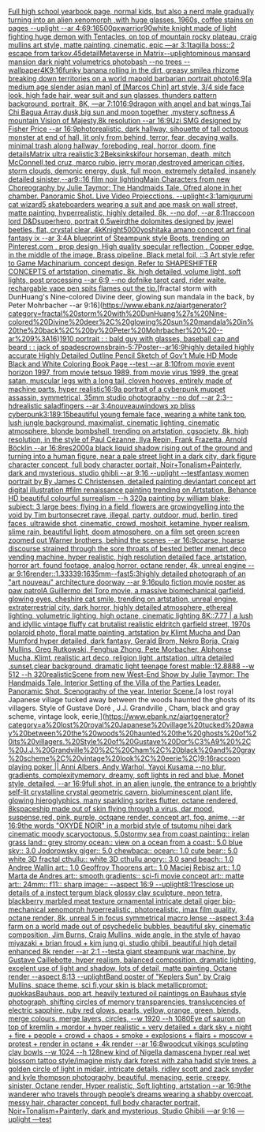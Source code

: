 [Full high school yearbook page, normal kids, but also a nerd male gradually turning into an alien xenomorph ,with huge glasses, 1960s, coffee stains on pages --uplight --ar 4:6](https://www.ebank.nz/aiartgenerator?category=Full%20high%20school%20yearbook%20page%2C%20normal%20kids%2C%20but%20also%20a%20nerd%20male%20gradually%20turning%20into%20an%20alien%20xenomorph%20%2Cwith%20huge%20glasses%2C%201960s%2C%20coffee%20stains%20on%20pages%20--uplight%20--ar%204%3A6)[9:16](https://www.ebank.nz/aiartgenerator?category=9%3A16)[500px](https://www.ebank.nz/aiartgenerator?category=500px)[warrior](https://www.ebank.nz/aiartgenerator?category=warrior)[90](https://www.ebank.nz/aiartgenerator?category=90)[white knight made of light fighting huge demon with Tentacles, on top of mountain rocky plateau, craig mullins art style, matte painting, cinematic, epic —ar 3:1](https://www.ebank.nz/aiartgenerator?category=white%20knight%20made%20of%20light%20fighting%20huge%20demon%20with%20Tentacles%2C%20on%20top%20of%20mountain%20rocky%20plateau%2C%20craig%20mullins%20art%20style%2C%20matte%20painting%2C%20cinematic%2C%20epic%20%E2%80%94ar%203%3A1)[tagilla boss::2 escape from tarkov](https://www.ebank.nz/aiartgenerator?category=tagilla%20boss%3A%3A2%20escape%20from%20tarkov)[.45](https://www.ebank.nz/aiartgenerator?category=.45)[detail](https://www.ebank.nz/aiartgenerator?category=detail)[Metaverse in Matrix](https://www.ebank.nz/aiartgenerator?category=Metaverse%20in%20Matrix)[--uplight](https://www.ebank.nz/aiartgenerator?category=--uplight)[ominous mansard mansion dark night volumetrics photobash --no trees --wallpaper](https://www.ebank.nz/aiartgenerator?category=ominous%20mansard%20mansion%20dark%20night%20volumetrics%20photobash%20--no%20trees%20--wallpaper)[4K](https://www.ebank.nz/aiartgenerator?category=4K)[9:16](https://www.ebank.nz/aiartgenerator?category=9%3A16)[funky banana rolling in the dirt, greasy smile](https://www.ebank.nz/aiartgenerator?category=funky%20banana%20rolling%20in%20the%20dirt%2C%20greasy%20smile)[a rhizome breaking down territories on a world map](https://www.ebank.nz/aiartgenerator?category=a%20rhizome%20breaking%20down%20territories%20on%20a%20world%20map)[old barbarian portrait photo](https://www.ebank.nz/aiartgenerator?category=old%20barbarian%20portrait%20photo)[16:9](https://www.ebank.nz/aiartgenerator?category=16%3A9)[[a medium age slender asian man] of [Marcos Chin] art style, 3/4 side face look, high fade hair, wear suit and sun glasses, thunders pattern background, portrait, 8K,  —ar 7:10](https://www.ebank.nz/aiartgenerator?category=%5Ba%20medium%20age%20slender%20asian%20man%5D%20of%20%5BMarcos%20Chin%5D%20art%20style%2C%203/4%20side%20face%20look%2C%20high%20fade%20hair%2C%20wear%20suit%20and%20sun%20glasses%2C%20thunders%20pattern%20background%2C%20portrait%2C%208K%2C%20%20%E2%80%94ar%207%3A10)[16:9](https://www.ebank.nz/aiartgenerator?category=16%3A9)[dragon with angel and bat wings,Tai Chi Bagua Array,dusk,big sun and moon together ,mystery,softness,A mountain Vision of Majesty,8k resolution --ar 16:9](https://www.ebank.nz/aiartgenerator?category=dragon%20with%20angel%20and%20bat%20wings%2CTai%20Chi%20Bagua%20Array%2Cdusk%2Cbig%20sun%20and%20moon%20together%20%2Cmystery%2Csoftness%2CA%20mountain%20Vision%20of%20Majesty%2C8k%20resolution%20--ar%2016%3A9)[Uzi SMG designed by Fisher Price --ar 16:9](https://www.ebank.nz/aiartgenerator?category=Uzi%20SMG%20designed%20by%20Fisher%20Price%20--ar%2016%3A9)[photorealistic, dark hallway, sihouette of tall octopus monster at end of hall, lit only from behind, terror, fear, decaying walls, minimal trash along hallway, foreboding, real, horror, doom, fine details](https://www.ebank.nz/aiartgenerator?category=photorealistic%2C%20dark%20hallway%2C%20sihouette%20of%20tall%20octopus%20monster%20at%20end%20of%20hall%2C%20lit%20only%20from%20behind%2C%20terror%2C%20fear%2C%20decaying%20walls%2C%20minimal%20trash%20along%20hallway%2C%20foreboding%2C%20real%2C%20horror%2C%20doom%2C%20fine%20details)[Matrix ultra realistic](https://www.ebank.nz/aiartgenerator?category=Matrix%20ultra%20realistic)[3:2](https://www.ebank.nz/aiartgenerator?category=3%3A2)[Beksinkski](https://www.ebank.nz/aiartgenerator?category=Beksinkski)[four horseman, death, mitch McConnell,ted cruz, marco rubio, jerry moran,destroyed american cities, storm clouds, demonic energy,   dusk,  full moon, extremely detailed, insanely detailed  sinister,--ar9::16 film  noir  lighting](https://www.ebank.nz/aiartgenerator?category=four%20horseman%2C%20death%2C%20mitch%20McConnell%2Cted%20cruz%2C%20marco%20rubio%2C%20jerry%20moran%2Cdestroyed%20american%20cities%2C%20storm%20clouds%2C%20demonic%20energy%2C%20%20%20dusk%2C%20%20full%20moon%2C%20extremely%20detailed%2C%20insanely%20detailed%20%20sinister%2C--ar9%3A%3A16%20film%20%20noir%20%20lighting)[Main Characters from new Choreography by Julie Taymor: The Handmaids Tale. Ofred alone in her chamber. Panoramic Shot. Live Video Projecctions. --uplight](https://www.ebank.nz/aiartgenerator?category=Main%20Characters%20from%20new%20Choreography%20by%20Julie%20Taymor%3A%20The%20Handmaids%20Tale.%20Ofred%20alone%20in%20her%20chamber.%20Panoramic%20Shot.%20Live%20Video%20Projecctions.%20--uplight)[<3:1](https://www.ebank.nz/aiartgenerator?category=%3C3%3A1)[amigurumi cat wizard](https://www.ebank.nz/aiartgenerator?category=amigurumi%20cat%20wizard)[5 skateboarders wearing a suit and ape mask on wall street, matte painting, hyperrealistic, highly detailed, 8k, --no dof, --ar 8:11](https://www.ebank.nz/aiartgenerator?category=5%20skateboarders%20wearing%20a%20suit%20and%20ape%20mask%20on%20wall%20street%2C%20matte%20painting%2C%20hyperrealistic%2C%20highly%20detailed%2C%208k%2C%20--no%20dof%2C%20--ar%208%3A11)[raccoon lord D&D](https://www.ebank.nz/aiartgenerator?category=raccoon%20lord%20D%26D)[superhero, portrait 0.5](https://www.ebank.nz/aiartgenerator?category=superhero%2C%20portrait%200.5)[weird](https://www.ebank.nz/aiartgenerator?category=weird)[the dolomites designed by jewel beetles, flat, crystal clear, 4k](https://www.ebank.nz/aiartgenerator?category=the%20dolomites%20designed%20by%20jewel%20beetles%2C%20flat%2C%20crystal%20clear%2C%204k)[Knight](https://www.ebank.nz/aiartgenerator?category=Knight)[5000](https://www.ebank.nz/aiartgenerator?category=5000)[yoshitaka amano concept art final fantasy ix --ar 3:4](https://www.ebank.nz/aiartgenerator?category=yoshitaka%20amano%20concept%20art%20final%20fantasy%20ix%20--ar%203%3A4)[A blueprint of Steampunk style Boots,    trending on Pinterest.com  , prop design, High quality specular reflection , Copper  edge, in the middle of the image, Brass pipeline,  Black metal foil,  ::3  Art style refer to Game Machinarium.  concept design, Refer to SHAPESHIFTER CONCEPTS  of artstation, cinematic,  8k, high detailed,  volume light,  soft lights,  post processing    --ar 6:9   --no dof](https://www.ebank.nz/aiartgenerator?category=A%20blueprint%20of%20Steampunk%20style%20Boots%2C%20%20%20%20trending%20on%20Pinterest.com%20%20%2C%20prop%20design%2C%20High%20quality%20specular%20reflection%20%2C%20Copper%20%20edge%2C%20in%20the%20middle%20of%20the%20image%2C%20Brass%20pipeline%2C%20%20Black%20metal%20foil%2C%20%20%3A%3A3%20%20Art%20style%20refer%20to%20Game%20Machinarium.%20%20concept%20design%2C%20Refer%20to%20SHAPESHIFTER%20CONCEPTS%20%20of%20artstation%2C%20cinematic%2C%20%208k%2C%20high%20detailed%2C%20%20volume%20light%2C%20%20soft%20lights%2C%20%20post%20processing%20%20%20%20--ar%206%3A9%20%20%20--no%20dof)[nike tarot card, rider waite. rechargable vape pen spits flames out the tip.](https://www.ebank.nz/aiartgenerator?category=nike%20tarot%20card%2C%20rider%20waite.%20rechargable%20vape%20pen%20spits%20flames%20out%20the%20tip.)[fractal storm with DunHuang's Nine-colored Divine deer, glowing sun mandala in the back, by Peter Mohrbacher  --ar 9:16](https://www.ebank.nz/aiartgenerator?category=fractal%20storm%20with%20DunHuang%27s%20Nine-colored%20Divine%20deer%2C%20glowing%20sun%20mandala%20in%20the%20back%2C%20by%20Peter%20Mohrbacher%20%20--ar%209%3A16)[1910 portrait : :  bald guy with glasses, baseball cap and beard : : jack of spades](https://www.ebank.nz/aiartgenerator?category=1910%20portrait%20%3A%20%3A%20%20bald%20guy%20with%20glasses%2C%20baseball%20cap%20and%20beard%20%3A%20%3A%20jack%20of%20spades)[crowns](https://www.ebank.nz/aiartgenerator?category=crowns)[brain](https://www.ebank.nz/aiartgenerator?category=brain)[-](https://www.ebank.nz/aiartgenerator?category=-)[5:7](https://www.ebank.nz/aiartgenerator?category=5%3A7)[Poster--ar16:9](https://www.ebank.nz/aiartgenerator?category=Poster--ar16%3A9)[highly detailed highly accurate Highly Detailed Outline Pencil Sketch of Gov’t Mule HD Mode Black and White Coloring Book Page  --test --ar 8:10](https://www.ebank.nz/aiartgenerator?category=highly%20detailed%20highly%20accurate%20Highly%20Detailed%20Outline%20Pencil%20Sketch%20of%20Gov%E2%80%99t%20Mule%20HD%20Mode%20Black%20and%20White%20Coloring%20Book%20Page%20%20--test%20--ar%208%3A10)[from movie event horizon 1997, from movie tetsuo 1989, from movie virus 1999, the great satan, muscular legs with a long tail, cloven hooves, entirely made of machine parts, hyper realistic](https://www.ebank.nz/aiartgenerator?category=from%20movie%20event%20horizon%201997%2C%20from%20movie%20tetsuo%201989%2C%20from%20movie%20virus%201999%2C%20the%20great%20satan%2C%20muscular%20legs%20with%20a%20long%20tail%2C%20cloven%20hooves%2C%20entirely%20made%20of%20machine%20parts%2C%20hyper%20realistic)[16:9](https://www.ebank.nz/aiartgenerator?category=16%3A9)[a portrait of a cyberpunk muppet assassin, symmetrical, 35mm studio photography --no dof --ar 2:3](https://www.ebank.nz/aiartgenerator?category=a%20portrait%20of%20a%20cyberpunk%20muppet%20assassin%2C%20symmetrical%2C%2035mm%20studio%20photography%20--no%20dof%20--ar%202%3A3)[--hd](https://www.ebank.nz/aiartgenerator?category=--hd)[realistic saladfingers --ar 3:4](https://www.ebank.nz/aiartgenerator?category=realistic%20saladfingers%20--ar%203%3A4)[nouveau](https://www.ebank.nz/aiartgenerator?category=nouveau)[windows xp bliss cyberpunk](https://www.ebank.nz/aiartgenerator?category=windows%20xp%20bliss%20cyberpunk)[3:1](https://www.ebank.nz/aiartgenerator?category=3%3A1)[8](https://www.ebank.nz/aiartgenerator?category=8)[9:15](https://www.ebank.nz/aiartgenerator?category=9%3A15)[beautiful young female face, wearing a white tank top, lush jungle background, maximalist, cinematic lighting, cinematic atmosphere, blonde bombshell, trending on artstation, cgsociety, 8k, high resolution, in the style of Paul Cézanne, Ilya Repin, Frank Frazetta, Arnold Böcklin --ar 16:8](https://www.ebank.nz/aiartgenerator?category=beautiful%20young%20female%20face%2C%20wearing%20a%20white%20tank%20top%2C%20lush%20jungle%20background%2C%20maximalist%2C%20cinematic%20lighting%2C%20cinematic%20atmosphere%2C%20blonde%20bombshell%2C%20trending%20on%20artstation%2C%20cgsociety%2C%208k%2C%20high%20resolution%2C%20in%20the%20style%20of%20Paul%20C%C3%A9zanne%2C%20Ilya%20Repin%2C%20Frank%20Frazetta%2C%20Arnold%20B%C3%B6cklin%20--ar%2016%3A8)[res](https://www.ebank.nz/aiartgenerator?category=res)[2000](https://www.ebank.nz/aiartgenerator?category=2000)[a black liquid shadow rising out of the ground and turning into a human figure, near a pale street light in a dark city, dark figure character concept, full body character portait, Noir+Tonalism+Painterly, dark and mysterious, studio ghibli --ar 9:16 --uplight --test](https://www.ebank.nz/aiartgenerator?category=a%20black%20liquid%20shadow%20rising%20out%20of%20the%20ground%20and%20turning%20into%20a%20human%20figure%2C%20near%20a%20pale%20street%20light%20in%20a%20dark%20city%2C%20dark%20figure%20character%20concept%2C%20full%20body%20character%20portait%2C%20Noir%2BTonalism%2BPainterly%2C%20dark%20and%20mysterious%2C%20studio%20ghibli%20--ar%209%3A16%20--uplight%20--test)[fantasy women portrait by By James C Christensen, detailed painting deviantart concept art digital illustration #film renaissance painting trending on Artstation, Behance HD beautiful colourful surrealism --h 320](https://www.ebank.nz/aiartgenerator?category=fantasy%20women%20portrait%20by%20By%20James%20C%20Christensen%2C%20detailed%20painting%20deviantart%20concept%20art%20digital%20illustration%20%23film%20renaissance%20painting%20trending%20on%20Artstation%2C%20Behance%20HD%20beautiful%20colourful%20surrealism%20--h%20320)[a painting by william blake; subject: 3 large bees; flying in a field, flowers are growing](https://www.ebank.nz/aiartgenerator?category=a%20painting%20by%20william%20blake%3B%20subject%3A%203%20large%20bees%3B%20flying%20in%20a%20field%2C%20flowers%20are%20growing)[yelling into the void by Tim burton](https://www.ebank.nz/aiartgenerator?category=yelling%20into%20the%20void%20by%20Tim%20burton)[secret rave, illegal, party, outdoor, mud, berlin, tired faces, ultrawide shot, cinematic, crowd, moshpit, ketamine, hyper realism, slime rain, beautiful light, doom atmosphere, on  a film set green screen zoomed out Warner brothers, behind the scenes --ar 16:9](https://www.ebank.nz/aiartgenerator?category=secret%20rave%2C%20illegal%2C%20party%2C%20outdoor%2C%20mud%2C%20berlin%2C%20tired%20faces%2C%20ultrawide%20shot%2C%20cinematic%2C%20crowd%2C%20moshpit%2C%20ketamine%2C%20hyper%20realism%2C%20slime%20rain%2C%20beautiful%20light%2C%20doom%20atmosphere%2C%20on%20%20a%20film%20set%20green%20screen%20zoomed%20out%20Warner%20brothers%2C%20behind%20the%20scenes%20--ar%2016%3A9)[coarse, hoarse discourse  strained through the sore throats of bested better men](https://www.ebank.nz/aiartgenerator?category=coarse%2C%20hoarse%20discourse%20%20strained%20through%20the%20sore%20throats%20of%20bested%20better%20men)[art deco vending machine, hyper realistic, high resolution detailed face, artstation, horror art, found footage, analog horror, octane render, 4k, unreal engine --ar 9:16](https://www.ebank.nz/aiartgenerator?category=art%20deco%20vending%20machine%2C%20hyper%20realistic%2C%20high%20resolution%20detailed%20face%2C%20artstation%2C%20horror%20art%2C%20found%20footage%2C%20analog%20horror%2C%20octane%20render%2C%204k%2C%20unreal%20engine%20--ar%209%3A16)[render::1.3333](https://www.ebank.nz/aiartgenerator?category=render%3A%3A1.3333)[9:16](https://www.ebank.nz/aiartgenerator?category=9%3A16)[35mm](https://www.ebank.nz/aiartgenerator?category=35mm)[--fast](https://www.ebank.nz/aiartgenerator?category=--fast)[5:3](https://www.ebank.nz/aiartgenerator?category=5%3A3)[highly detailed photograph of an "art nouveau" architecture doorway --ar 9:16](https://www.ebank.nz/aiartgenerator?category=highly%20detailed%20photograph%20of%20an%20%22art%20nouveau%22%20architecture%20doorway%20--ar%209%3A16)[pulp fiction movie poster as paw patrol](https://www.ebank.nz/aiartgenerator?category=pulp%20fiction%20movie%20poster%20as%20paw%20patrol)[A Guillermo del Toro movie, a massive biomechanical garfield, glowing eyes, cheshire cat smile, trending on artstation, unreal engine, extraterrestrial city, dark horror, highly detailed atmosphere, ethereal lighting, volumetric lighting, high octane, cinematic lighting 8K::7.77 | a lush and idyllic vintage fluffy cat brutalist realistic eldritch garfield street, 1970s polaroid photo, floral matte painting, artstation by Klimt Mucha and Dan Mumford hyper detailed, dark fantasy, Gerald Brom, Nekro Borja, Craig Mullins, Greg Rutkowski, Fenghua Zhong, Pete Morbacher, Alphonse Mucha, Klimt, realistic art deco, religion light ,artstation, ultra detailed ,sunset,clear background, dramatic light teenage forest mable::12.8888 --w 512 --h 320](https://www.ebank.nz/aiartgenerator?category=A%20Guillermo%20del%20Toro%20movie%2C%20a%20massive%20biomechanical%20garfield%2C%20glowing%20eyes%2C%20cheshire%20cat%20smile%2C%20trending%20on%20artstation%2C%20unreal%20engine%2C%20extraterrestrial%20city%2C%20dark%20horror%2C%20highly%20detailed%20atmosphere%2C%20ethereal%20lighting%2C%20volumetric%20lighting%2C%20high%20octane%2C%20cinematic%20lighting%208K%3A%3A7.77%20%7C%20a%20lush%20and%20idyllic%20vintage%20fluffy%20cat%20brutalist%20realistic%20eldritch%20garfield%20street%2C%201970s%20polaroid%20photo%2C%20floral%20matte%20painting%2C%20artstation%20by%20Klimt%20Mucha%20and%20Dan%20Mumford%20hyper%20detailed%2C%20dark%20fantasy%2C%20Gerald%20Brom%2C%20Nekro%20Borja%2C%20Craig%20Mullins%2C%20Greg%20Rutkowski%2C%20Fenghua%20Zhong%2C%20Pete%20Morbacher%2C%20Alphonse%20Mucha%2C%20Klimt%2C%20realistic%20art%20deco%2C%20religion%20light%20%2Cartstation%2C%20ultra%20detailed%20%2Csunset%2Cclear%20background%2C%20dramatic%20light%20teenage%20forest%20mable%3A%3A12.8888%20--w%20512%20--h%20320)[realistic](https://www.ebank.nz/aiartgenerator?category=realistic)[Scene from new West-End Show by Julie Taymor: The Handmaids Tale. Interior Setting of the Villa of the Parties Leader. Panoramic Shot. Scenography of the year. Interior Scene.](https://www.ebank.nz/aiartgenerator?category=Scene%20from%20new%20West-End%20Show%20by%20Julie%20Taymor%3A%20The%20Handmaids%20Tale.%20Interior%20Setting%20of%20the%20Villa%20of%20the%20Parties%20Leader.%20Panoramic%20Shot.%20Scenography%20of%20the%20year.%20Interior%20Scene.)[a lost royal Japanese village tucked away between the woods haunted the ghosts of its villagers. Style of Gustave Doré , J.J. Grandville , Cham, black and gray scheme, vintage look, eerie,](https://www.ebank.nz/aiartgenerator?category=a%20lost%20royal%20Japanese%20village%20tucked%20away%20between%20the%20woods%20haunted%20the%20ghosts%20of%20its%20villagers.%20Style%20of%20Gustave%20Dor%C3%A9%20%2C%20J.J.%20Grandville%20%2C%20Cham%2C%20black%20and%20gray%20scheme%2C%20vintage%20look%2C%20eerie%2C)[9:16](https://www.ebank.nz/aiartgenerator?category=9%3A16)[raccoon playing poker || Anni Albers, Andy Warhol, Yayoi Kusama --no blur, gradients, complexity](https://www.ebank.nz/aiartgenerator?category=raccoon%20playing%20poker%20%7C%7C%20Anni%20Albers%2C%20Andy%20Warhol%2C%20Yayoi%20Kusama%20--no%20blur%2C%20gradients%2C%20complexity)[memory, dreamy, soft lights in red and blue, Monet style, detailed, --ar 16:9](https://www.ebank.nz/aiartgenerator?category=memory%2C%20dreamy%2C%20soft%20lights%20in%20red%20and%20blue%2C%20Monet%20style%2C%20detailed%2C%20--ar%2016%3A9)[full shot, in an alien jungle, the entrance to a brightly self-lit crystalline crystal geometric cavern, bioluminescent plant life, glowing hieroglyphics, many sparkling sprites flutter, octane rendered, 8k](https://www.ebank.nz/aiartgenerator?category=full%20shot%2C%20in%20an%20alien%20jungle%2C%20the%20entrance%20to%20a%20brightly%20self-lit%20crystalline%20crystal%20geometric%20cavern%2C%20bioluminescent%20plant%20life%2C%20glowing%20hieroglyphics%2C%20many%20sparkling%20sprites%20flutter%2C%20octane%20rendered%2C%208k)[spaceship made out of skin flying through a virus, dar mood, suspense,red, pink, purple, octqane render, concept art, fog, anime, --ar 16:9](https://www.ebank.nz/aiartgenerator?category=spaceship%20made%20out%20of%20skin%20flying%20through%20a%20virus%2C%20dar%20mood%2C%20suspense%2Cred%2C%20pink%2C%20purple%2C%20octqane%20render%2C%20concept%20art%2C%20fog%2C%20anime%2C%20--ar%2016%3A9)[the words "OXYDE NOIR" in a morbid style of tsutomu nihei dark cinematic moody scary](https://www.ebank.nz/aiartgenerator?category=the%20words%20%22OXYDE%20NOIR%22%20in%20a%20morbid%20style%20of%20tsutomu%20nihei%20dark%20cinematic%20moody%20scary)[octopus, 5.0stormy sea from coast painting:: irelan grass land:: grey stromy ocean:: view on a ocean from a coast:: 5.0 blue sky:: 3.0 Jodorowsky giger:: 5.0 chewbaca:: ocean:: 1.0 cute bear:: 5.0 white 3D fractal cthullu:: white 3D cthullu angry:: 3.0 sand beach:: 1.0 Andree Wallin art:: 1.0 Geoffroy Thoorens art:: 1.0 Maciej Rebisz art:: 1.0 Marta de Andres art:: smooth gradients:: sci-fi movie concept art:: matte art:: 24mm:: f11:: sharp image:: --aspect 16:9 --uplight](https://www.ebank.nz/aiartgenerator?category=octopus%2C%205.0stormy%20sea%20from%20coast%20painting%3A%3A%20irelan%20grass%20land%3A%3A%20grey%20stromy%20ocean%3A%3A%20view%20on%20a%20ocean%20from%20a%20coast%3A%3A%205.0%20blue%20sky%3A%3A%203.0%20Jodorowsky%20giger%3A%3A%205.0%20chewbaca%3A%3A%20ocean%3A%3A%201.0%20cute%20bear%3A%3A%205.0%20white%203D%20fractal%20cthullu%3A%3A%20white%203D%20cthullu%20angry%3A%3A%203.0%20sand%20beach%3A%3A%201.0%20Andree%20Wallin%20art%3A%3A%201.0%20Geoffroy%20Thoorens%20art%3A%3A%201.0%20Maciej%20Rebisz%20art%3A%3A%201.0%20Marta%20de%20Andres%20art%3A%3A%20smooth%20gradients%3A%3A%20sci-fi%20movie%20concept%20art%3A%3A%20matte%20art%3A%3A%2024mm%3A%3A%20f11%3A%3A%20sharp%20image%3A%3A%20--aspect%2016%3A9%20--uplight)[8:11](https://www.ebank.nz/aiartgenerator?category=8%3A11)[res](https://www.ebank.nz/aiartgenerator?category=res)[close up details of a instect tergum black glossy clay sculpture, neon tetra, blackberry marbled meat texture ornamental intricate detail giger bio-mechanical xenomorph hyperrealistic, photorealistic, imax film quality, octane render, 8k, unreal 5 in focus symmetrical macro lense --aspect 3:4](https://www.ebank.nz/aiartgenerator?category=close%20up%20details%20of%20a%20instect%20tergum%20black%20glossy%20clay%20sculpture%2C%20neon%20tetra%2C%20blackberry%20marbled%20meat%20texture%20ornamental%20intricate%20detail%20giger%20bio-mechanical%20xenomorph%20hyperrealistic%2C%20photorealistic%2C%20imax%20film%20quality%2C%20octane%20render%2C%208k%2C%20unreal%205%20in%20focus%20symmetrical%20macro%20lense%20--aspect%203%3A4)[a farm on a world made out of psychedelic bubbles, beautiful sky, cinematic composition, Jim Burns, Craig Mullins, wide angle, in the style of hayao miyazaki + brian froud + kim jung gi, studio ghibli, beautiful high detail enhanced 8k render --ar 2:1 --test](https://www.ebank.nz/aiartgenerator?category=a%20farm%20on%20a%20world%20made%20out%20of%20psychedelic%20bubbles%2C%20beautiful%20sky%2C%20cinematic%20composition%2C%20Jim%20Burns%2C%20Craig%20Mullins%2C%20wide%20angle%2C%20in%20the%20style%20of%20hayao%20miyazaki%20%2B%20brian%20froud%20%2B%20kim%20jung%20gi%2C%20studio%20ghibli%2C%20beautiful%20high%20detail%20enhanced%208k%20render%20--ar%202%3A1%20--test)[a giant steampunk war machine, by Gustave Caillebotte, hyper realism, balanced composition, dramatic lighting, excelent use of light and shadow, lots of detail, matte painting, Octane render --aspect 8:13 --uplight](https://www.ebank.nz/aiartgenerator?category=a%20giant%20steampunk%20war%20machine%2C%20by%20Gustave%20Caillebotte%2C%20hyper%20realism%2C%20balanced%20composition%2C%20dramatic%20lighting%2C%20excelent%20use%20of%20light%20and%20shadow%2C%20lots%20of%20detail%2C%20matte%20painting%2C%20Octane%20render%20--aspect%208%3A13%20--uplight)[Band poster of "Keplers Sun" by Craig Mullins, space theme, sci fi,](https://www.ebank.nz/aiartgenerator?category=Band%20poster%20of%20%22Keplers%20Sun%22%20by%20Craig%20Mullins%2C%20space%20theme%2C%20sci%20fi%2C)[your skin is black metallic](https://www.ebank.nz/aiartgenerator?category=your%20skin%20is%20black%20metallic)[prompt: quokkas](https://www.ebank.nz/aiartgenerator?category=prompt%3A%20quokkas)[Bauhaus, pop art, heavily textured oil paintings on Bauhaus style photograph, shifting circles of memory transparencies, translucencies of electric sapphire, ruby red glows, pearls, yellow, orange, green, blends, merge colours, merge layers, circles, --w 1920 --h 1080](https://www.ebank.nz/aiartgenerator?category=Bauhaus%2C%20pop%20art%2C%20heavily%20textured%20oil%20paintings%20on%20Bauhaus%20style%20photograph%2C%20shifting%20circles%20of%20memory%20transparencies%2C%20translucencies%20of%20electric%20sapphire%2C%20ruby%20red%20glows%2C%20pearls%2C%20yellow%2C%20orange%2C%20green%2C%20blends%2C%20merge%20colours%2C%20merge%20layers%2C%20circles%2C%20--w%201920%20--h%201080)[Eye of sauron on top of kremlin + mordor +  hyper realistic + very detailed + dark sky + night + fire + people + crowd + chaos + smoke + explosions + flairs + moscow + protest + render in octane + 4k render --ar 16:8](https://www.ebank.nz/aiartgenerator?category=Eye%20of%20sauron%20on%20top%20of%20kremlin%20%2B%20mordor%20%2B%20%20hyper%20realistic%20%2B%20very%20detailed%20%2B%20dark%20sky%20%2B%20night%20%2B%20fire%20%2B%20people%20%2B%20crowd%20%2B%20chaos%20%2B%20smoke%20%2B%20explosions%20%2B%20flairs%20%2B%20moscow%20%2B%20protest%20%2B%20render%20in%20octane%20%2B%204k%20render%20--ar%2016%3A8)[woodcut vikings sculpting clay bowls --w 1024 --h 128](https://www.ebank.nz/aiartgenerator?category=woodcut%20vikings%20sculpting%20clay%20bowls%20--w%201024%20--h%20128)[new kind of Nigella damascena hyper real wet blossom tattoo style](https://www.ebank.nz/aiartgenerator?category=new%20kind%20of%20Nigella%20damascena%20hyper%20real%20wet%20blossom%20tattoo%20style)[/imagine misty dark forest with zaha hadid style trees, a golden circle of light in midair, intricate details, ridley scott and zack snyder and kyle thompson photography, beautiful, menacing, eerie, creepy, sinister, Octane render, Hyper realistic, Soft lighting, artstation --ar 16:9](https://www.ebank.nz/aiartgenerator?category=/imagine%20misty%20dark%20forest%20with%20zaha%20hadid%20style%20trees%2C%20a%20golden%20circle%20of%20light%20in%20midair%2C%20intricate%20details%2C%20ridley%20scott%20and%20zack%20snyder%20and%20kyle%20thompson%20photography%2C%20beautiful%2C%20menacing%2C%20eerie%2C%20creepy%2C%20sinister%2C%20Octane%20render%2C%20Hyper%20realistic%2C%20Soft%20lighting%2C%20artstation%20--ar%2016%3A9)[the wanderer who travels through people’s dreams wearing a shabby overcoat, messy hair, character concept, full body character portrait, Noir+Tonalism+Painterly, dark and mysterious, Studio Ghibili —ar 9:16 —uplight —test](https://www.ebank.nz/aiartgenerator?category=the%20wanderer%20who%20travels%20through%20people%E2%80%99s%20dreams%20wearing%20a%20shabby%20overcoat%2C%20messy%20hair%2C%20character%20concept%2C%20full%20body%20character%20portrait%2C%20Noir%2BTonalism%2BPainterly%2C%20dark%20and%20mysterious%2C%20Studio%20Ghibili%20%E2%80%94ar%209%3A16%20%E2%80%94uplight%20%E2%80%94test)